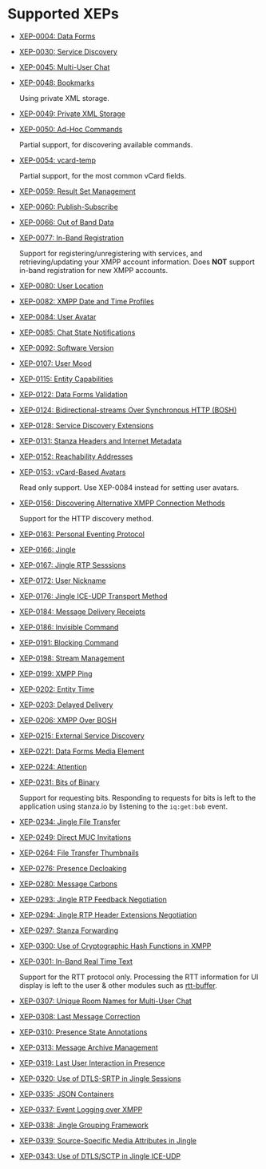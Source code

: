 # Supported XEPs

- [XEP-0004: Data Forms](http://xmpp.org/extensions/xep-0004.html)
- [XEP-0030: Service Discovery](http://xmpp.org/extensions/xep-0030.html)
- [XEP-0045: Multi-User Chat](http://xmpp.org/extensions/xep-0045.html)
- [XEP-0048: Bookmarks](http://xmpp.org/extensions/xep-0048.html)

    Using private XML storage.

- [XEP-0049: Private XML Storage](http://xmpp.org/extensions/xep-0049.html)
- [XEP-0050: Ad-Hoc Commands](http://xmpp.org/extensions/xep-0050.html)

    Partial support, for discovering available commands.

- [XEP-0054: vcard-temp](http://xmpp.org/extensions/xep-0054.html)

    Partial support, for the most common vCard fields.

- [XEP-0059: Result Set Management](http://xmpp.org/extensions/xep-0059.html)
- [XEP-0060: Publish-Subscribe](http://xmpp.org/extensions/xep-0060.html)
- [XEP-0066: Out of Band Data](http://xmpp.org/extensions/xep-0066.html)
- [XEP-0077: In-Band Registration](http://xmpp.org/extensions/xep-0077.html)

    Support for registering/unregistering with services, and retrieving/updating your XMPP account information. Does **NOT** support in-band registration for new XMPP accounts.

- [XEP-0080: User Location](http://xmpp.org/extensions/xep-0080.html)
- [XEP-0082: XMPP Date and Time Profiles](http://xmpp.org/extensions/xep-0082.html)
- [XEP-0084: User Avatar](http://xmpp.org/extensions/xep-0084.html)
- [XEP-0085: Chat State Notifications](http://xmpp.org/extensions/xep-0085.html)
- [XEP-0092: Software Version](http://xmpp.org/extensions/xep-0092.html)
- [XEP-0107: User Mood](http://xmpp.org/extensions/xep-0107.html)
- [XEP-0115: Entity Capabilities](http://xmpp.org/extensions/xep-0115.html)
- [XEP-0122: Data Forms Validation](http://xmpp.org/extensions/xep-0122.html)
- [XEP-0124: Bidirectional-streams Over Synchronous HTTP (BOSH)](http://xmpp.org/extensions/xep-0124.html)
- [XEP-0128: Service Discovery Extensions](http://xmpp.org/extensions/xep-0128.html)
- [XEP-0131: Stanza Headers and Internet Metadata](http://xmpp.org/extensions/xep-0131.html)
- [XEP-0152: Reachability Addresses](http://xmpp.org/extensions/xep-0152.html)
- [XEP-0153: vCard-Based Avatars](http://xmpp.org/extensions/xep-0153.html)

    Read only support. Use XEP-0084 instead for setting user avatars.

- [XEP-0156: Discovering Alternative XMPP Connection Methods](http://xmpp.org/extensions/xep-0156.html)

    Support for the HTTP discovery method.

- [XEP-0163: Personal Eventing Protocol](http://xmpp.org/extensions/xep-0163.html)
- [XEP-0166: Jingle](http://xmpp.org/extensions/xep-0166.html)
- [XEP-0167: Jingle RTP Sesssions](http://xmpp.org/extensions/xep-0167.html)
- [XEP-0172: User Nickname](http://xmpp.org/extensions/xep-0172.html)
- [XEP-0176: Jingle ICE-UDP Transport Method](http://xmpp.org/extensions/xep-0176.html)
- [XEP-0184: Message Delivery Receipts](http://xmpp.org/extensions/xep-0184.html)
- [XEP-0186: Invisible Command](http://xmpp.org/extensions/xep-0186.html)
- [XEP-0191: Blocking Command](http://xmpp.org/extensions/xep-0191.html)
- [XEP-0198: Stream Management](http://xmpp.org/extensions/xep-0198.html)
- [XEP-0199: XMPP Ping](http://xmpp.org/extensions/xep-0199.html)
- [XEP-0202: Entity Time](http://xmpp.org/extensions/xep-0202.html)
- [XEP-0203: Delayed Delivery](http://xmpp.org/extensions/xep-0203.html)
- [XEP-0206: XMPP Over BOSH](http://xmpp.org/extensions/xep-0206.html)
- [XEP-0215: External Service Discovery](http://xmpp.org/extensions/xep-0215.html)
- [XEP-0221: Data Forms Media Element](http://xmpp.org/extensions/xep-0221.html)
- [XEP-0224: Attention](http://xmpp.org/extensions/xep-0224.html)
- [XEP-0231: Bits of Binary](http://xmpp.org/extensions/xep-0231.html)

    Support for requesting bits. Responding to requests for bits is left to the application using stanza.io by listening to the `iq:get:bob` event.

- [XEP-0234: Jingle File Transfer](http://xmpp.org/extensions/xep-0234.html)
- [XEP-0249: Direct MUC Invitations](http://xmpp.org/extensions/xep-0249.html)
- [XEP-0264: File Transfer Thumbnails](http://xmpp.org/extensions/xep-0264.html)
- [XEP-0276: Presence Decloaking](http://xmpp.org/extensions/xep-0276.html)
- [XEP-0280: Message Carbons](http://xmpp.org/extensions/xep-0280.html)
- [XEP-0293: Jingle RTP Feedback Negotiation](http://xmpp.org/extensions/xep-0293.html)
- [XEP-0294: Jingle RTP Header Extensions Negotiation](http://xmpp.org/extensions/xep-0294.html)
- [XEP-0297: Stanza Forwarding](http://xmpp.org/extensions/xep-0297.html)
- [XEP-0300: Use of Cryptographic Hash Functions in XMPP](http://xmpp.org/extensions/xep-0300.html)
- [XEP-0301: In-Band Real Time Text](http://xmpp.org/extensions/xep-0301.html)

    Support for the RTT protocol only. Processing the RTT information for UI display is left to the user & other modules such as [rtt-buffer](https://github.com/otalk/rtt-buffer).

- [XEP-0307: Unique Room Names for Multi-User Chat](http://xmpp.org/extensions/xep-0307.html)
- [XEP-0308: Last Message Correction](http://xmpp.org/extensions/xep-0308.html)
- [XEP-0310: Presence State Annotations](http://xmpp.org/extensions/xep-0310.html)
- [XEP-0313: Message Archive Management](http://xmpp.org/extensions/xep-0313.html)
- [XEP-0319: Last User Interaction in Presence](http://xmpp.org/extensions/xep-0319.html)
- [XEP-0320: Use of DTLS-SRTP in Jingle Sessions](http://xmpp.org/extensions/xep-0320.html)
- [XEP-0335: JSON Containers](http://xmpp.org/extensions/xep-0335.html)
- [XEP-0337: Event Logging over XMPP](http://xmpp.org/extensions/xep-0337.html)
- [XEP-0338: Jingle Grouping Framework](http://xmpp.org/extensions/xep-0338.html)
- [XEP-0339: Source-Specific Media Attributes in Jingle](http://xmpp.org/extensions/xep-0339.html)
- [XEP-0343: Use of DTLS/SCTP in Jingle ICE-UDP](http://xmpp.org/extensions/xep-0343.html)
